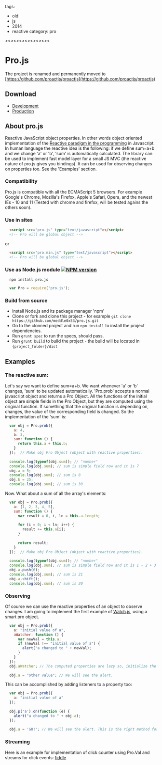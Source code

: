 tags:
  - old
  - js
  - 2014
  - reactive
category: pro

<><><><><><><><>
# Pro.js
  The project is renamed and permanently moved to [https://github.com/proactjs/proactjs](https://github.com/proactjs/proactjs)


## Download
 * [Development](https://raw.github.com/meddle0x53/pro.js/master/dist/js/pro.js)
 * [Production](https://raw.github.com/meddle0x53/pro.js/master/dist/js/pro.min.js)

## About pro.js
  Reactive JavaScript object properties. In other words object oriented implementation of the [Reactive paradigm in the programming](http://en.wikipedia.org/wiki/Reactive_programming) in Javascript.
  In human language the reactive idea is the following: if we define sum=a+b and we change 'a' or 'b', 'sum' is automatically calculated.
  The library can be used to implement fast model layer for a small JS MVC (the reactive nature of pro.js gives you bindings). It can be used for observing changes on properties too.
  See the 'Examples' section.


### Compatibility 
  Pro.js is compatible with all the ECMAScript 5 browsers.
  For example Google's Chrome, Mozilla's Firefox, Apple's Safari, Opera, and the newest IEs - 10 and 11 (Tested with chrome and firefox, will be tested agains the others soon).
  
### Use in sites
```html
  <script src="pro.js" type="text/javascript"></script>
  <!-- Pro will be global object -->
```
or
```html
  <script src="pro.min.js" type="text/javascript"></script>
  <!-- Pro will be global object -->
```

### Use as Node.js module [![NPM version](https://badge.fury.io/js/pro.js.svg)](http://badge.fury.io/js/pro.js)
```
  npm install pro.js
```

```javascript
  var Pro = require('pro.js');
```

### Build from source
  * Install Node.js and its package manager 'npm'
  * Clone or fork and clone this project - for example ```git clone https://github.com/meddle0x53/pro.js.git```
  * Go to the clonned project and run ``` npm install ``` to install the project dependencies. 
  * Run ``` grunt spec ``` to run the specs, should pass.
  * Run ``` grunt build ``` to build the project - the build will be located in ``` {project_folder}/dist ```

## Examples

### The reactive sum:

Let's say we want to define sum=a+b. We want whenever 'a' or 'b' changes, 'sum' to be updated automatically.
'Pro.prob' accepts a normal javascript object and returns a Pro Object. All the functions of the initial object are simple fields in the Pro Object, but they are computed using the original function. If something that the original function is depending on, changes, the value of the corresponding field is changed. So the implementation of the 'sum' is:
```javascript
  var obj = Pro.prob({
    a: 4,
    b: 3,
    sum: function () {
      return this.a + this.b;
    }
  });  // Make obj Pro Object (object with reactive properties).
  
  console.log(typeof(obj.sum)); // "number"
  console.log(obj.sum); // sum is simple field now and it is 7
  obj.a = 5;
  console.log(obj.sum); // sum is 8
  obj.b = 25;
  console.log(obj.sum); // sum is 30
```
Now. What about a sum of all the array's elements:
```javascript
  var obj = Pro.prob({
    a: [1, 2, 3, 4, 5],
    sum: function () {
      var result = 0, i, ln = this.a.length;
      
      for (i = 0; i < ln; i++) {
        result += this.a[i];
      }
      
      return result;
    }
  });  // Make obj Pro Object (object with reactive properties).
  
  console.log(typeof(obj.sum)); // "number"
  console.log(obj.sum); // sum is simple field now and it is 1 + 2 + 3 + 4 + 5 = 15
  obj.a.push(6);
  console.log(obj.sum); // sum is 21
  obj.a.shift();
  console.log(obj.sum); // sum is 20
```

### Observing
Of course we can use the reactive properties of an object to observe changes. I am going to implement the first example of [Watch.js](https://github.com/melanke/Watch.JS/), using a smart pro object.

```javascript
  var obj = Pro.prob({
    a: "initial value of a",
    aWatcher: function () {
      var newVal = this.a;
      if (newVal !== "initial value of a") {
        alert("a changed to " + newVal);
      }
    }
  });
  obj.aWatcher; // The computed properties are lazy so, initialize the watcher first.
  
  obj.a = "other value"; // We will see the alert.
```

This can be accomplished by adding listeners to a property too:

```javascript
  var obj = Pro.prob({
    a: "initial value of a"
  });
  
  obj.p('a').on(function (e) {
    alert("a changed to " + obj.a);
  });
  
  obj.a = 'GO!'; // We will see the alert. This is the right method for obsserving btw :)
```

### Streaming

Here is an example for implementation of click counter using Pro.Val and streams for click events:
[fiddle](http://jsfiddle.net/meddle/2Wrfq/)

